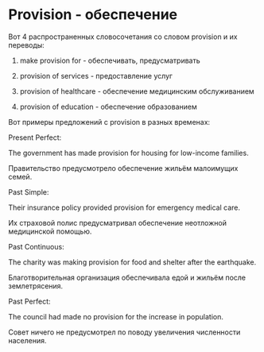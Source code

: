 # Provision - обеспечение




Вот 4 распространенных словосочетания со словом provision и их переводы:

1. make provision for - обеспечивать, предусматривать

2. provision of services - предоставление услуг

3. provision of healthcare - обеспечение медицинским обслуживанием

4. provision of education - обеспечение образованием

Вот примеры предложений с provision в разных временах:

Present Perfect:

The government has made provision for housing for low-income families.

Правительство предусмотрело обеспечение жильём малоимущих семей.

Past Simple:

Their insurance policy provided provision for emergency medical care.

Их страховой полис предусматривал обеспечение неотложной медицинской помощью.

Past Continuous:

The charity was making provision for food and shelter after the earthquake.

Благотворительная организация обеспечивала едой и жильём после землетрясения.

Past Perfect:

The council had made no provision for the increase in population.

Совет ничего не предусмотрел по поводу увеличения численности населения.